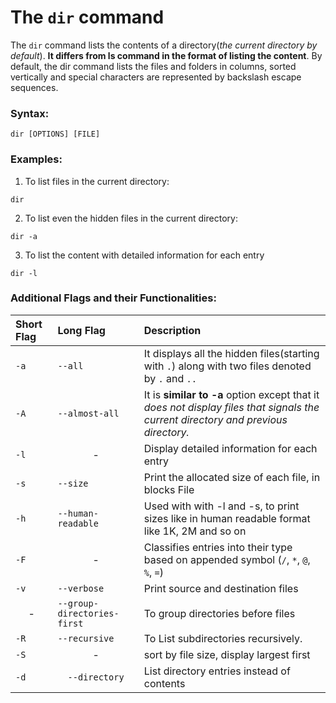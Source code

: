 # The `dir` command

The `dir` command lists the contents of a directory(_the current directory by default_). **It differs from ls command in the format of listing the content**. By default, the dir command lists the files and folders in columns, sorted vertically and special characters are represented by backslash escape sequences.

### Syntax:

```[linux]
dir [OPTIONS] [FILE]
```

### Examples:

1. To list files in the current directory:

```[linux]
dir
```

2. To list even the hidden files in the current directory:

```[linux]
dir -a
```

3. To list the content with detailed information for each entry

```[linux]
dir -l
```

### Additional Flags and their Functionalities:

| **Short Flag**     | **Long Flag**               | **Description**                                                                                                                   |
| :----------------- | :-------------------------- | :-------------------------------------------------------------------------------------------------------------------------------- |
| `-a`               | `--all`                     | It displays all the hidden files(starting with `.`) along with two files denoted by `.` and `..`                                  |
| `-A`               | `--almost-all`              | It is **similar to -a** option except that it _does not display files that signals the current directory and previous directory._ |
| `-l`               | <center>-</center>          | Display detailed information for each entry                                                                                       |
| `-s`               | `--size`                    | Print the allocated size of each file, in blocks File                                                                             |
| `-h`               | `--human-readable`          | Used with with -l and -s, to print sizes like in human readable format like 1K, 2M and so on                                      |
| `-F`               | <center>-</center>          | Classifies entries into their type based on appended symbol (`/`, `*`, `@`, `%`, `=`)                                             |
| `-v`               | `--verbose`                 | Print source and destination files                                                                                                |
| <center>-</center> | `--group-directories-first` | To group directories before files                                                                                                 |
| `-R `              | `--recursive`               | To List subdirectories recursively.                                                                                               |
| `-S `              | <center>-</center>          | sort by file size, display largest first                                                                                          |
| `-d`              | <center>`--directory`</center>          | List directory entries instead of contents                                                                                          |
